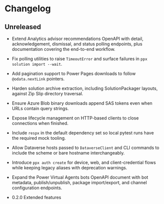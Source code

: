 # Changelog

## Unreleased

- Extend Analytics advisor recommendations OpenAPI with detail, acknowledgement, dismissal, and status polling endpoints, plus documentation covering the end-to-end workflow.
- Fix polling utilities to raise `TimeoutError` and surface failures in `ppx solution import --wait`.
- Add pagination support to Power Pages downloads to follow `@odata.nextLink` pointers.
- Harden solution archive extraction, including SolutionPackager layouts, against Zip Slip directory traversal.
- Ensure Azure Blob binary downloads append SAS tokens even when URLs contain query strings.
- Expose lifecycle management on HTTP-based clients to close connections when finished.
- Include `respx` in the default dependency set so local pytest runs have the required mock tooling.
- Allow Dataverse hosts passed to `DataverseClient` and CLI commands to include the scheme or bare hostname interchangeably.
- Introduce `ppx auth create` for device, web, and client-credential flows while keeping legacy aliases with deprecation warnings.
- Expand the Power Virtual Agents bots OpenAPI document with bot metadata, publish/unpublish, package import/export, and channel configuration endpoints.

- 0.2.0 Extended features
